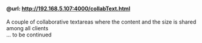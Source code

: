 #### @url:  http://192.168.5.107:4000/collabText.html  

A couple of collaborative textareas where the content and the size is shared among all clients  
... to be continued  